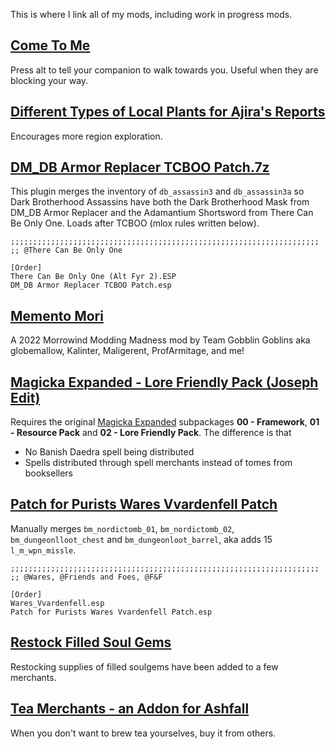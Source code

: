 This is where I link all of my mods, including work in progress mods. 

## [Come To Me](https://www.nexusmods.com/morrowind/mods/51825?tab=files&file_id=1000033106)

Press alt to tell your companion to walk towards you. Useful when they are blocking your way. 

## [Different Types of Local Plants for Ajira's Reports](https://www.nexusmods.com/morrowind/mods/51735?tab=files&file_id=1000033061)

Encourages more region exploration. 

## [DM_DB Armor Replacer TCBOO Patch.7z](https://github.com/JoanyMcKarelyn/modlist/raw/main/mods/DM_DB%20Armor%20Replacer%20TCBOO%20Patch.7z)

This plugin merges the inventory of `db_assassin3` and `db_assassin3a` so Dark Brotherhood Assassins have both the Dark Brotherhood Mask from DM_DB Armor Replacer and the Adamantium Shortsword from There Can Be Only One. Loads after TCBOO (mlox rules written below).

```
;;;;;;;;;;;;;;;;;;;;;;;;;;;;;;;;;;;;;;;;;;;;;;;;;;;;;;;;;;;;;;;;;;;;;
;; @There Can Be Only One

[Order]
There Can Be Only One (Alt Fyr 2).ESP
DM_DB Armor Replacer TCBOO Patch.esp
```

## [Memento Mori](https://www.nexusmods.com/morrowind/mods/51940)

A 2022 Morrowind Modding Madness mod by Team Gobblin Goblins aka globemallow, Kalinter, Maligerent, ProfArmitage, and me! 

## [Magicka Expanded - Lore Friendly Pack (Joseph Edit)](https://github.com/JoanyMcKarelyn/modlist/raw/main/mods/Magicka%20Expanded%20-%20Lore%20Friendly%20Pack%20(Joseph%20Edit).7z)

Requires the original [Magicka Expanded](https://www.nexusmods.com/morrowind/mods/47111?tab=files&file_id=1000032151) subpackages **00 - Framework**, **01 - Resource Pack** and **02 - Lore Friendly Pack**. The difference is that 

- No Banish Daedra spell being distributed
- Spells distributed through spell merchants instead of tomes from booksellers

## [Patch for Purists Wares Vvardenfell Patch](https://github.com/JoanyMcKarelyn/morrowind-modding-notes/raw/main/mods/Patch%20for%20Purists%20Wares%20Vvardenfell%20Patch.7z)

Manually merges `bm_nordictomb_01`, `bm_nordictomb_02`, `bm_dungeonlloot_chest` and `bm_dungeonloot_barrel`, aka adds 15 `l_m_wpn_missle`. 

```
;;;;;;;;;;;;;;;;;;;;;;;;;;;;;;;;;;;;;;;;;;;;;;;;;;;;;;;;;;;;;;;;;;;;;
;; @Wares, @Friends and Foes, @F&F

[Order]
Wares_Vvardenfell.esp
Patch for Purists Wares Vvardenfell Patch.esp
```

## [Restock Filled Soul Gems](https://www.nexusmods.com/morrowind/mods/51809?tab=files&file_id=1000033105)

Restocking supplies of filled soulgems have been added to a few merchants.

## [Tea Merchants - an Addon for Ashfall](https://www.nexusmods.com/morrowind/mods/51656?tab=files&file_id=1000032732)

When you don't want to brew tea yourselves, buy it from others. 
